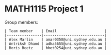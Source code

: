 # MATH1115 Project 1


Group members:

```
| Team member    | Email                      |
|----------------|----------------------------|
| Alex Marlin    | amar0358@uni.sydney.edu.au |
| Antriksh Dhand | adha5655@uni.sydney.edu.au |
| Boris Beetz    | bbet0254@uni.sydney.edu.au |
```
